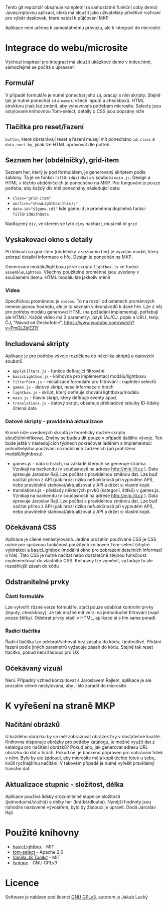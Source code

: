 Tento git repozitář obsahuje kompletní (a samostatně funkční coby demo) Javascriptovou aplikaci, která má sloužit jako uživatelsky přívětivé rozhraní pro výběr deskovek, které nabízí k půjčování MKP

Aplikace není určena k samostatnému provozu, ale k integraci do microsite. 

# Integrace do webu/microsite
Výchozí inspirací pro integraci má sloužit ukázkové demo v index.html, samozřejmě se počítá s úpravami 

## Formulář
V případě formuláře je nutné ponechat jeho  `id`, pracují s ním skripty. Stejně tak je nutné ponechat `id` a `name` u všech inputů a checkboxů. HTML strukturu jinak lze změnit, aby vyhovovala potřebám microsite. Selecty jsou ostylované knihovnou Tom-select, detaily o CSS jsou popsány níže

## Tlačítka pro reset/řazení
`button`, které obstarávají reset a řazení musejí mít ponecháno `id`, `class` a `data-sort-by`, jinak lze HTML upravovat dle potřeb

## Seznam her (obdélníčky), grid-item
Seznam her, který je pod formulářem, je generovaný skriptem podle šablony. Ta je ve funkci `fillGridWithData` v souboru `main.js`. Design a HTML v těchto obdélníčcích je ponecháno na MKP. Pro fungování je pouze potřeba, aby každý div měl ponechány následující data:
* `class="grid-item"`
* `onclick="showLightbox(this);"`
* `data-id="${game.id}"`  kde game.id je proměnná doplněná funkcí `fillGridWithData`

Nadřazený `div`, ve kterém se tyto `divy` nachází, musí mít id `grid`

## Vyskakovací okno s detaily
Pří kliknutí na grid-item (obdélníky v seznamu her) je vyvolán modál, který zobrazí detailní informace o hře. Design je ponechán na MKP. 

Generování modálu/lightboxu je ve skriptu `lightbox.js` ve funkci `assembleLightbox`. Všechny použitelné proměnné jsou uvedeny v současném demu. HTML modálu lze jakkoliv měnit

### Videa
Specifickou proměnnou je `videos`. To na rozdíl od ostatních proměnných nenese jasnou hodnotu, ale je to seznam videonávodů k dané hře. Lze z něj pro potřeby modálu generovat HTML (na požádání implementuji, potřebuji ale HTML). 
Každé video má 3 parametry: jazyk (AJ/ČJ, popis a URL), tedy: ČJ, "Návod od Deskofobie", https://www.youtube.com/watch?v=PmQLZelEZlY

## Includované skripty
Aplikace je pro potřeby vývoje rozdělena do několika skriptů a datových souborů
* `applyFilters.js` - funkce definující filtrování
* `basicLightbox.js` - knihovna pro implementaci modálu/lightboxu
* `filterForm.js` - inicializace formuláře pro filtrování - naplnění selectů
* `games.js` - datový skript, nese informace o hrách
* `lightbox.js` - skript, který definuje chování lightboxu/modálu
* `main.js` - hlavní skript, který definuje eventy apod.
* `translations.js` - datový skript, obsahuje překladové tabulky ID-lidsky čitelná data

### Datové skripty - pravidelná aktualizace
Kromě níže uvedených skriptů je teoreticky možné skripty sloučit/minifikovat. Změny se budou dít pouze v případě dalšího vývoje. Ten bude ještě v následujících týdnech pokračovat laděním a implementací pohodlnějšího používání na mobilních zařízeních (při prohlížení modálů/lightboxu)

* games.js - data o hrách, na základě kterých se generuje stránka. Vznikají na backendu (v současnosti na adrese http://mlp.llll.cz ). Data spravuje Jaroslav Rajl. Lze počítat s pravidelnou změnou dat. Lze buď načítat přímo z API (pak hrozí riziko nefunkčnosti při vypnutém API), nebo pravidelně stahovat/aktualizovat z API a držet si vlastní kopii.
* translations.js - překlady některých prvků (kategorií, štítků) v games.js. Vznikají na backendu (v současnosti na adrese http://mlp.llll.cz ). Data spravuje Jaroslav Rajl. Lze počítat s pravidelnou změnou dat. Lze buď načítat přímo z API (pak hrozí riziko nefunkčnosti při vypnutém API), nebo pravidelně stahovat/aktualizovat z API a držet si vlastní kopii.

## Očekávaná CSS
Aplikace je cíleně nenastylovaná. Jediné prozatím používané CSS je CSS nutné pro správnou funkčnost použitých knihoven Tom-select (chytré vybírátko) a basicLightbox (modální okno pro zobrazení detailních informací o hře). Tato CSS je nutné načítat nebo dostatečně stejnou funkčnost implementovat do vlastního CSS. Knihovny lze vyměnit, vyžaduje to ale rozsáhlejší zásah do kódu

## Odstranitelné prvky

### Části formuláře
Lze vytvořit různé verze formuláře, stačí pouze odebírat kontrolní prvky (inputy, checkboxy). Je tak možné mít verzi na jednoduché filtrování (např. pouze štítky). Odebrat prvky stačí v HTML, aplikace si s tím sama poradí.

### Řadící tlačítka
Řadící tlačítka lze odebrat/schovat bez zásahu do kódu, i jednotlivě. Přidání řazení podle jiných parametrů vyžaduje zásah do kódu. Stejně tak reset tlačítko, pokud není žádoucí pro UX


## Očekávaný vizuál
Není. Případný vzhled konzultovat s Jaroslavem Rajlem, aplikace je ale prozatím cíleně nestylovaná, aby ji šlo zařadit do microsite.


# K vyřešení na straně MKP
## Načítání obrázků
U každého obrázku by se měl zobrazovat obrázek hry v dostatečné kvalitě. Knihovna disponuje obrázky pro potřeby katalogu, je možné využít dat z katalogu pro načítání obrázků? 
Pokud ano, jak generovat adresu URL obrázku do dat o hrách. Pokud ne, je backend připraven pro nahrávání fotek v něm. Bylo by ale žádoucí, aby microsite měla kopii těchto fotek u sebe, kvůli rychlejšímu načítání. V takovém případě je nutné vyřešit pravidelný transfer dat.

## Aktualizace stupnic - složitost, délka
Aplikace používá lidsky srozumitelné stupnice složitosti (jednoduchá/složitá) a délky her (krátká/dlouhá). Nynější hodnoty jsou nahodile nastavené vývojářem, bylo by žádoucí je upravit. Dodá Jaroslav Rajl

# Použité knihovny
* [basicLightbox](https://github.com/electerious/basicLightbox) - MIT
* [tom-select](https://github.com/orchidjs/tom-select) - Apache 2.0
* [Vanilla JS Toolkit](https://vanillajstoolkit.com/) - MIT
* [Isotope](https://github.com/metafizzy/isotope) - GNU GPLv3

# Licence
Software je nabízen pod licencí [GNU GPLv3](https://www.gnu.org/licenses/gpl-3.0.html), autorem je Jakub Lucký
